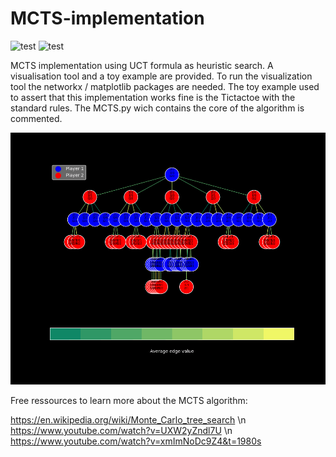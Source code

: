 # MCTS-implementation
![test](https://img.shields.io/pypi/pyversions/matplotlib)
![test](https://img.shields.io/badge/Tests-5%2F5-green)

MCTS implementation using UCT formula as heuristic search. A visualisation tool and a toy example are provided. To run the visualization tool the networkx / matplotlib packages are needed. The toy example used to assert that this implementation works fine is the Tictactoe with the standard rules. The MCTS.py wich contains the core of the algorithm is commented.


![Alt text](https://github.com/fabulous37/MCTS-implementation/blob/main/animated_example.gif)


Free ressources to learn more about the MCTS algorithm:

https://en.wikipedia.org/wiki/Monte_Carlo_tree_search \n
https://www.youtube.com/watch?v=UXW2yZndl7U \n
https://www.youtube.com/watch?v=xmImNoDc9Z4&t=1980s

